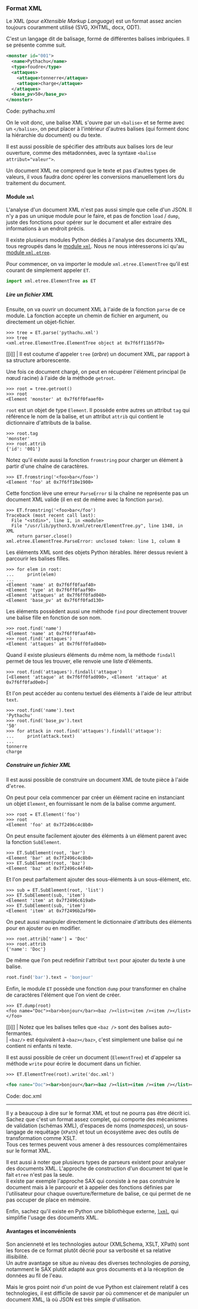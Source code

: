 ### Format XML

Le XML (pour *eXtensible Markup Language*) est un format assez ancien toujours couramment utilisé (SVG, XHTML, docx, ODT).

C'est un langage dit de balisage, formé de différentes balises imbriquées.
Il se présente comme suit.

```xml
<monster id="001">
  <name>Pythachu</name>
  <type>foudre</type>
  <attaques>
    <attaque>tonnerre</attaque>
    <attaque>charge</attaque>
  </attaques>
  <base_pv>50</base_pv>
</monster>
```
Code: pythachu.xml

On le voit donc, une balise XML s'ouvre par un `<balise>` et se ferme avec un `</balise>`, on peut placer à l'intérieur d'autres balises (qui forment donc la hiérarchie du document) ou du texte.

Il est aussi possible de spécifier des attributs aux balises lors de leur ouverture, comme des métadonnées, avec la syntaxe `<balise attribut="valeur">`.

Un document XML ne comprend que le texte et pas d'autres types de valeurs, il vous faudra donc opérer les conversions manuellement lors du traitement du document.

#### Module `xml`

L'analyse d'un document XML n'est pas aussi simple que celle d'un JSON.
Il n'y a pas un unique module pour le faire, et pas de fonction `load` / `dump`, juste des fonctions pour opérer sur le document et aller extraire des informations à un endroit précis.

Il existe plusieurs modules Python dédiés à l'analyse des documents XML, tous regroupés dans le [module `xml`](https://docs.python.org/fr/3/library/xml.html).
Nous ne nous intéresserons ici qu'au [module `xml.etree`](https://docs.python.org/fr/3/library/xml.etree.elementtree.html).

Pour commencer, on va importer le module `xml.etree.ElementTree` qu'il est courant de simplement appeler `ET`.

```python
import xml.etree.ElementTree as ET
```

##### Lire un fichier XML

Ensuite, on va ouvrir un document XML à l'aide de la fonction `parse` de ce module.
La fonction accepte un chemin de fichier en argument, ou directement un objet-fichier.

```pycon
>>> tree = ET.parse('pythachu.xml')
>>> tree
<xml.etree.ElementTree.ElementTree object at 0x7f6ff11b5f70>
```

[[i]]
| Il est coutume d'appeler `tree` (_arbre_) un document XML, par rapport à sa structure arborescente.

Une fois ce document chargé, on peut en récupérer l'élément principal (le nœud racine) à l'aide de la méthode `getroot`.

```pycon
>>> root = tree.getroot()
>>> root
<Element 'monster' at 0x7f6ff0faaef0>
```

`root` est un objet de type `Element`. Il possède entre autres un attribut `tag` qui référence le nom de la balise, et un attribut `attrib` qui contient le dictionnaire d'attributs de la balise.

```pycon
>>> root.tag
'monster'
>>> root.attrib
{'id': '001'}
```

Notez qu'il existe aussi la fonction `fromstring` pour charger un élément à partir d'une chaîne de caractères.

```pycon
>>> ET.fromstring('<foo>bar</foo>')
<Element 'foo' at 0x7f6ff10e1900>
```

Cette fonction lève une erreur `ParseError` si la chaîne ne représente pas un document XML valide (il en est de même avec la fonction `parse`).

```pycon
>>> ET.fromstring('<foo>bar</foo')
Traceback (most recent call last):
  File "<stdin>", line 1, in <module>
  File "/usr/lib/python3.9/xml/etree/ElementTree.py", line 1348, in XML
    return parser.close()
xml.etree.ElementTree.ParseError: unclosed token: line 1, column 8
```

Les éléments XML sont des objets Python itérables.
Itérer dessus revient à parcourir les balises filles.

```pycon
>>> for elem in root:
...     print(elem)
... 
<Element 'name' at 0x7f6ff0faaf40>
<Element 'type' at 0x7f6ff0faaf90>
<Element 'attaques' at 0x7f6ff0fad040>
<Element 'base_pv' at 0x7f6ff0fad130>
```

Les éléments possèdent aussi une méthode `find` pour directement trouver une balise fille en fonction de son nom.

```pycon
>>> root.find('name')
<Element 'name' at 0x7f6ff0faaf40>
>>> root.find('attaques')
<Element 'attaques' at 0x7f6ff0fad040>
```

Quand il existe plusieurs éléments du même nom, la méthode `findall` permet de tous les trouver, elle renvoie une liste d'éléments.

```pycon
>>> root.find('attaques').findall('attaque')
[<Element 'attaque' at 0x7f6ff0fad090>, <Element 'attaque' at 0x7f6ff0fad0e0>]
```

Et l'on peut accéder au contenu textuel des éléments à l'aide de leur attribut `text`.

```pycon
>>> root.find('name').text
'Pythachu'
>>> root.find('base_pv').text
'50'
>>> for attack in root.find('attaques').findall('attaque'):
...     print(attack.text)
... 
tonnerre
charge
```

##### Construire un fichier XML

Il est aussi possible de construire un document XML de toute pièce à l'aide d'`etree`.

On peut pour cela commencer par créer un élément racine en instanciant un objet `Element`, en fournissant le nom de la balise comme argument.

```pycon
>>> root = ET.Element('foo')
>>> root
<Element 'foo' at 0x7f2496c4c8b0>
```

On peut ensuite facilement ajouter des éléments à un élément parent avec la fonction `SubElement`.

```pycon
>>> ET.SubElement(root, 'bar')
<Element 'bar' at 0x7f2496c4c8b0>
>>> ET.SubElement(root, 'baz')
<Element 'baz' at 0x7f2496c44f40>
```

Et l'on peut parfaitement ajouter des sous-éléments à un sous-élément, etc.

```pycon
>>> sub = ET.SubElement(root, 'list')
>>> ET.SubElement(sub, 'item')
<Element 'item' at 0x7f2496c619a0>
>>> ET.SubElement(sub, 'item')
<Element 'item' at 0x7f2496b2af90>
```

On peut aussi manipuler directement le dictionnaire d'attributs des éléments pour en ajouter ou en modifier.

```pycon
>>> root.attrib['name'] = 'Doc'
>>> root.attrib
{'name': 'Doc'}
```

De même que l'on peut redéfinir l'attribut `text` pour ajouter du texte à une balise.

```python
root.find('bar').text = 'bonjour'
```

Enfin, le module `ET` possède une fonction `dump` pour transformer en chaîne de caractères l'élément que l'on vient de créer.

```pycon
>>> ET.dump(root)
<foo name="Doc"><bar>bonjour</bar><baz /><list><item /><item /></list></foo>
```

[[i]]
| Notez que les balises telles que `<baz />` sont des balises auto-fermantes.  
| `<baz/>` est équivalent à `<baz></baz>`, c'est simplement une balise qui ne contient ni enfants ni texte.

Il est aussi possible de créer un document (`ElementTree`) et d'appeler sa méthode `write` pour écrire le document dans un fichier.

```pycon
>>> ET.ElementTree(root).write('doc.xml')
```

```xml
<foo name="Doc"><bar>bonjour</bar><baz /><list><item /><item /></list></foo>
```
Code: doc.xml

---------------------

Il y a beaucoup à dire sur le format XML et tout ne pourra pas être décrit ici.
Sachez que c'est un format assez complet, qui comporte des mécanismes de validation (schémas XML), d'espaces de noms (_namespaces_), un sous-langage de requêtage (`XPath`) et tout un écosystème avec des outils de transformation comme XSLT.  
Tous ces termes peuvent vous amener à des ressources complémentaires sur le format XML.

Il est aussi à noter que plusieurs types de parseurs existent pour analyser des documents XML.
L'approche de construction d'un document tel que le fait `etree` n'est pas la seule.  
Il existe par exemple l'approche SAX qui consiste à ne pas construire le document mais à le parcourir et à appeler des fonctions définies par l'utilisateur pour chaque ouverture/fermeture de balise, ce qui permet de ne pas occuper de place en mémoire.

Enfin, sachez qu'il existe en Python une bibliothèque externe, [`lxml`](https://lxml.de/), qui simplifie l'usage des documents XML.

#### Avantages et inconvénients

Son ancienneté et les technologies autour (XMLSchema, XSLT, XPath) sont les forces de ce format plutôt décrié pour sa verbosité et sa relative illisibilité.  
Un autre avantage se situe au niveau des diverses technologies de _parsing_, notamment le SAX plutôt adapté aux gros documents et à la réception de données au fil de l'eau.

Mais le gros point noir d'un point de vue Python est clairement relatif à ces technologies, il est difficile de savoir par où commencer et de manipuler un document XML, là où JSON est très simple d'utilisation.
